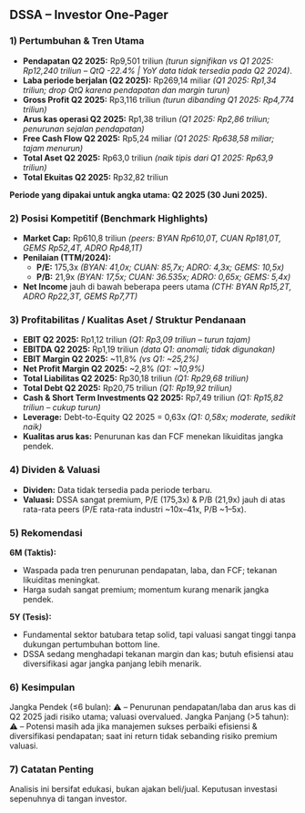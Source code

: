 ## DSSA – Investor One-Pager

### 1) Pertumbuhan & Tren Utama
- **Pendapatan Q2 2025:** Rp9,501 triliun  _(turun signifikan vs Q1 2025: Rp12,240 triliun – QtQ -22.4% | YoY data tidak tersedia pada Q2 2024)_.
- **Laba periode berjalan (Q2 2025):** Rp269,14 miliar  _(Q1 2025: Rp1,34 triliun; drop QtQ karena pendapatan dan margin turun)_
- **Gross Profit Q2 2025:** Rp3,116 triliun _(turun dibanding Q1 2025: Rp4,774 triliun)_
- **Arus kas operasi Q2 2025:** Rp1,38 triliun _(Q1 2025: Rp2,86 triliun; penurunan sejalan pendapatan)_
- **Free Cash Flow Q2 2025:** Rp5,24 miliar _(Q1 2025: Rp638,58 miliar; tajam menurun)_
- **Total Aset Q2 2025:** Rp63,0 triliun _(naik tipis dari Q1 2025: Rp63,9 triliun)_
- **Total Ekuitas Q2 2025:** Rp32,82 triliun

**Periode yang dipakai untuk angka utama: Q2 2025 (30 Juni 2025).**

### 2) Posisi Kompetitif (Benchmark Highlights)
- **Market Cap:** Rp610,8 triliun _(peers: BYAN Rp610,0T, CUAN Rp181,0T, GEMS Rp52,4T, ADRO Rp48,1T)_
- **Penilaian (TTM/2024):**
  - **P/E:** 175,3x _(BYAN: 41,0x; CUAN: 85,7x; ADRO: 4,3x; GEMS: 10,5x)_
  - **P/B:** 21,9x _(BYAN: 17,5x; CUAN: 36.535x; ADRO: 0,65x; GEMS: 5,4x)_
- **Net Income** jauh di bawah beberapa peers utama _(CTH: BYAN Rp15,2T, ADRO Rp22,3T, GEMS Rp7,7T)_

### 3) Profitabilitas / Kualitas Aset / Struktur Pendanaan
- **EBIT Q2 2025:** Rp1,12 triliun _(Q1: Rp3,09 triliun – turun tajam)_
- **EBITDA Q2 2025:** Rp1,19 triliun _(data Q1: anomali; tidak digunakan)_
- **EBIT Margin Q2 2025:** ~11,8% _(vs Q1: ~25,2%)_
- **Net Profit Margin Q2 2025:** ~2,8% _(Q1: ~10,9%)_
- **Total Liabilitas Q2 2025:** Rp30,18 triliun _(Q1: Rp29,68 triliun)_
- **Total Debt Q2 2025:** Rp20,75 triliun _(Q1: Rp19,92 triliun)_
- **Cash & Short Term Investments Q2 2025:** Rp7,49 triliun _(Q1: Rp15,82 triliun – cukup turun)_
- **Leverage:** Debt-to-Equity Q2 2025 = 0,63x _(Q1: 0,58x; moderate, sedikit naik)_
- **Kualitas arus kas:** Penurunan kas dan FCF menekan likuiditas jangka pendek.

### 4) Dividen & Valuasi
- **Dividen:** Data tidak tersedia pada periode terbaru.
- **Valuasi:** DSSA sangat premium, P/E (175,3x) & P/B (21,9x) jauh di atas rata-rata peers (P/E rata-rata industri ~10x–41x, P/B ~1–5x).

### 5) Rekomendasi
**6M (Taktis):**
- Waspada pada tren penurunan pendapatan, laba, dan FCF; tekanan likuiditas meningkat.
- Harga sudah sangat premium; momentum kurang menarik jangka pendek.

**5Y (Tesis):**
- Fundamental sektor batubara tetap solid, tapi valuasi sangat tinggi tanpa dukungan pertumbuhan bottom line.
- DSSA sedang menghadapi tekanan margin dan kas; butuh efisiensi atau diversifikasi agar jangka panjang lebih menarik.

### 6) Kesimpulan
Jangka Pendek (≤6 bulan): ⚠️ – Penurunan pendapatan/laba dan arus kas di Q2 2025 jadi risiko utama; valuasi overvalued.
Jangka Panjang (>5 tahun): ⚠️ – Potensi masih ada jika manajemen sukses perbaiki efisiensi & diversifikasi pendapatan; saat ini return tidak sebanding risiko premium valuasi.

### 7) Catatan Penting
Analisis ini bersifat edukasi, bukan ajakan beli/jual. Keputusan investasi sepenuhnya di tangan investor.